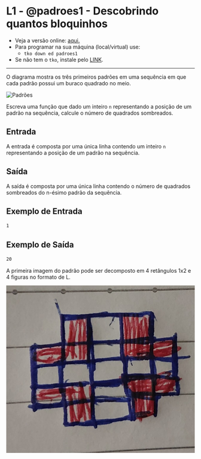 # L1 - @padroes1 - Descobrindo quantos bloquinhos

- Veja a versão online: [aqui.](https://github.com/qxcodeed/arcade/blob/master/base/padroes1/Readme.md)
- Para programar na sua máquina (local/virtual) use:
  - `tko down ed padroes1`
- Se não tem o `tko`, instale pelo [LINK](https://github.com/senapk/tko#tko).

---

O diagrama mostra os três primeiros padrões em uma sequência em que cada padrão possui um buraco quadrado no meio.

![Padrões](https://github.com/WladimirTavares/ED2024.1/raw/main/padr%C3%B5es%20I/pattern.png)

Escreva uma função que dado um inteiro `n` representando a posição de um padrão na sequência, calcule o número de quadrados sombreados.

## Entrada

A entrada é composta por uma única linha contendo um inteiro `n` representando a posição de um padrão na sequência.

## Saída

A saída é composta por uma única linha contendo o número de quadrados sombreados do n-ésimo padrão da sequência.

## Exemplo de Entrada

```txt
1
```

## Exemplo de Saída

```txt
20
```

A primeira imagem do padrão pode ser decomposto em 4 retângulos 1x2 e 4 figuras no formato de L.

![decomposition](https://raw.githubusercontent.com/qxcodeed/arcade/master/base/padroes1/./decomposition.jpeg)
